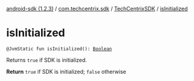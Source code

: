 [android-sdk (1.2.3)](../../index.md) / [com.techcentrix.sdk](../index.md) / [TechCentrixSDK](index.md) / [isInitialized](./is-initialized.md)

# isInitialized

`@JvmStatic fun isInitialized(): `[`Boolean`](https://kotlinlang.org/api/latest/jvm/stdlib/kotlin/-boolean/index.html)

Returns `true` if SDK is initialized.

**Return**
`true` if SDK is initialized; `false` otherwise

